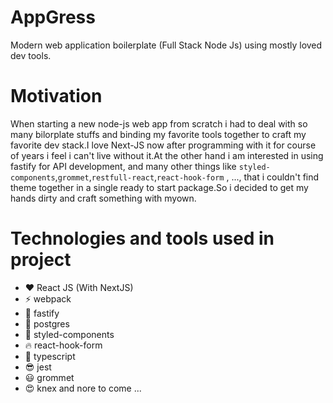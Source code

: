 # AppGress
Modern web application boilerplate (Full Stack Node Js) using mostly loved dev tools.

# Motivation

When starting a new node-js web app from scratch i had to deal with so many bilorplate stuffs and binding my favorite tools together to craft my favorite dev stack.I love Next-JS now after programming with it for course of years i feel i can't live without it.At the other hand i am interested in using fastify for API development, and many other things like `styled-components`,`grommet`,`restfull-react`,`react-hook-form` , ..., that i couldn't find theme together in a single ready to start package.So i decided to get my hands dirty and craft something with myown. 

# Technologies and tools used in project
- ❤️ React JS (With NextJS) 
- ⚡ webpack
- 🚀 fastify 
- 🐘 postgres
- 💅 styled-components
- 🔥 react-hook-form
- 💪 typescript
- 😎 jest
- 😃 grommet
- 😍 knex
and nore to come ...
